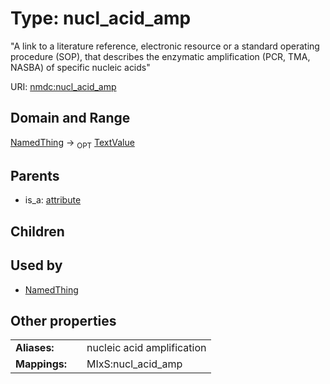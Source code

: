 
# Type: nucl_acid_amp


"A link to a literature reference, electronic resource or a standard operating procedure (SOP), that describes the enzymatic amplification (PCR, TMA, NASBA) of specific nucleic acids"

URI: [nmdc:nucl_acid_amp](https://microbiomedata/meta/nucl_acid_amp)


## Domain and Range

[NamedThing](NamedThing.md) ->  <sub>OPT</sub> [TextValue](TextValue.md)

## Parents

 *  is_a: [attribute](attribute.md)

## Children


## Used by

 * [NamedThing](NamedThing.md)

## Other properties

|  |  |  |
| --- | --- | --- |
| **Aliases:** | | nucleic acid amplification |
| **Mappings:** | | MIxS:nucl_acid_amp |

